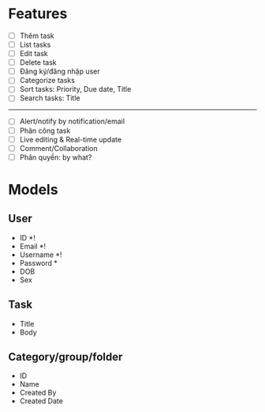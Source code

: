 # Features

- [ ] Thêm task
- [ ] List tasks
- [ ] Edit task
- [ ] Delete task
- [ ] Đăng ký/đăng nhập user
- [ ] Categorize tasks
- [ ] Sort tasks: Priority, Due date, Title
- [ ] Search tasks: Title

---

- [ ] Alert/notify by notification/email
- [ ] Phân công task
- [ ] Live editing & Real-time update
- [ ] Comment/Collaboration
- [ ] Phân quyền: by what?

# Models

## User

- ID \*!
- Email \*!
- Username \*!
- Password \*
- DOB
- Sex

## Task

<!-- - ID -->
- Title
- Body
<!-- - Created Date -->
<!-- - Due Date -->
<!-- - Created By -->
<!-- - Assigned To -->
<!-- - Priority: Low | Medium | High -->

## Category/group/folder

- ID
- Name
- Created By
- Created Date
